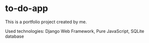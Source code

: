 # to-do-app

This is a portfolio project created by me.

Used technologies: Django Web Framework, Pure JavaScript, SQLite database
